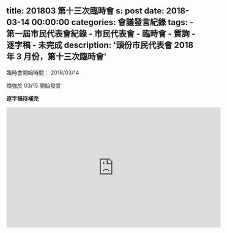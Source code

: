title: 201803 第十三次臨時會
s: post
date: 2018-03-14 00:00:00
categories: 會議發言紀錄
tags:
    - 第一屆市民代表會紀錄
    - 市民代表會
    - 臨時會
    - 質詢
    - 逐字稿
    - 未完成
description: '頭份市民代表會 2018 年 3 月份，第十三次臨時會'
---

<style>
.hint {
    color: #BBB;
}
.li {
    color: #088A85;
}

.district {
    color: #8A2908;
}

.representative {
    color: #D7DF01;
}
</style>

臨時會開始時間： 2018/03/14

煥強於 03/15 開始發言

**逐字稿待補完**

<iframe width="560" height="315" src="https://www.youtube.com/embed/8eoQaiLeg4E" frameborder="0" allow="autoplay; encrypted-media" allowfullscreen></iframe>
